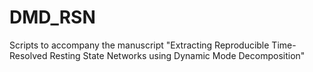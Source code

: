 # DMD_RSN
Scripts to accompany the manuscript "Extracting Reproducible Time-Resolved Resting State Networks using Dynamic Mode Decomposition"
